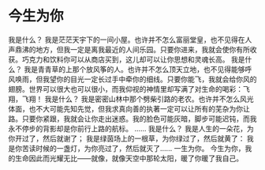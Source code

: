 # 今生为你
  我是什么？ 
  我是茫茫天宇下的一间小屋。也许并不怎么富丽堂皇，也不见得在人声鼎沸的地方，但我一定是离我最近的人间乐园。只要你进来，我就会使你有所收获。巧克力和饮料你可以从商店买到，这儿却可以让你思想和灵魂长高。 
  我是什么？ 
  我是青青草的上那个放风筝的人。也许并不怎么顶天立地，也不见得能够呼风唤雨，但我望你的目光一定长过手中牵你的细线。只要你能飞，我就会给你风的翅膀。世界可以很大也可以很小，而我仰视的神情里却写满了对生命的喝彩：飞翔，飞翔！ 
  我是什么？ 
  我是密密山林中那个劈柴引路的老农。也许并不怎么风光体面，也不大可能先知先觉，但我求真向善的执著一定可以让所有的芜杂为你让路。只要你紧跟，我就会让你走出迷惑。我的脸色可能灰暗，脚步可能迟钝，而我永不停步的背影却是你前行上路的航标。 
  ...... 
  我是什么？ 
  我是人生的一朵花，为你开过了，然后就谢了； 
  我是绿茵场上的一根草，为你绿过了，然后就黄了： 
  我是你苦读时候的一盏灯，为你亮过了，然后就灭了...... 
  一生为你。 
  今生为你，我的生命因此而光耀无比——就像，就像天空中那轮太阳，暖了你暖了我自己。
  